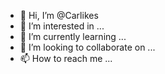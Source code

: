 - 👋 Hi, I’m @Carlikes
- 👀 I’m interested in ...
- 🌱 I’m currently learning ...
- 💞️ I’m looking to collaborate on ...
- 📫 How to reach me ...

<!---
Carlikes/Carlikes is a ✨ special ✨ repository because its `README.md` (this file) appears on your GitHub profile.
You can click the Preview link to take a look at your changes.
--->
